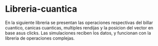 # Libreria-cuantica
En la siguiente libreria se presentan las operaciones respectivas del billar cuantico, canicas cuanticas, multiples rendijas y la posicion del vector en base asus 
clicks.
Las simulaciones reciben los datos, y funcionan con la libreria de operaciones complejas.
